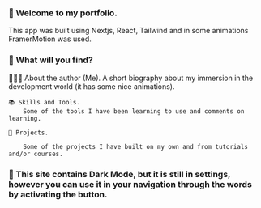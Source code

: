 ### 📝 Welcome to my portfolio.

This app was built using Nextjs, React, Tailwind and in some animations FramerMotion was used.

### 🤔 What will you find?

   🙋🏻‍♀️ About the author (Me).
        A short biography about my immersion in the development world (it has some nice animations).
    
    📚 Skills and Tools.
        Some of the tools I have been learning to use and comments on learning.

    💼 Projects.

        Some of the projects I have built on my own and from tutorials and/or courses.

### 📎 This site contains Dark Mode, but it is still in settings, however you can use it in your navigation through the words by activating the button. 
